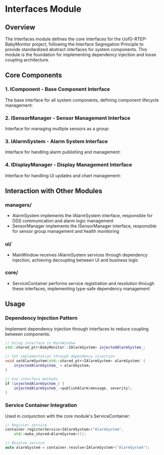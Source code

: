 # Interfaces Module

## Overview

The Interfaces module defines the core interfaces for the UofG-RTEP-BabyMonitor project, following the Interface Segregation Principle to provide standardized abstract interfaces for system components. This module is the foundation for implementing dependency injection and loose coupling architecture.

## Core Components

### 1. IComponent - Base Component Interface

The base interface for all system components, defining component lifecycle management:

### 2. ISensorManager - Sensor Management Interface

Interface for managing multiple sensors as a group:

### 3. IAlarmSystem - Alarm System Interface

Interface for handling alarm publishing and management:

### 4. IDisplayManager - Display Management Interface

Interface for handling UI updates and chart management:


## Interaction with Other Modules

### managers/
- AlarmSystem implements the IAlarmSystem interface, responsible for DDS communication and alarm logic management
- SensorManager implements the ISensorManager interface, responsible for sensor group management and health monitoring

### ui/
- MainWindow receives IAlarmSystem services through dependency injection, achieving decoupling between UI and business logic

### core/
- ServiceContainer performs service registration and resolution through these interfaces, implementing type-safe dependency management

## Usage

### Dependency Injection Pattern

Implement dependency injection through interfaces to reduce coupling between components:

```cpp
// Using interface in MainWindow
std::shared_ptr<BabyMonitor::IAlarmSystem> injectedAlarmSystem_;

// Set implementation through dependency injection
void setAlarmSystem(std::shared_ptr<IAlarmSystem> alarmSystem) {
    injectedAlarmSystem_ = alarmSystem;
}

// Use interface methods
if (injectedAlarmSystem_) {
    injectedAlarmSystem_->publishAlarm(message, severity);
}
```

### Service Container Integration

Used in conjunction with the core module's ServiceContainer:

```cpp
// Register service
container.registerService<IAlarmSystem>("AlarmSystem",
    std::make_shared<AlarmSystem>());

// Resolve service
auto alarmSystem = container.resolve<IAlarmSystem>("AlarmSystem");
```





